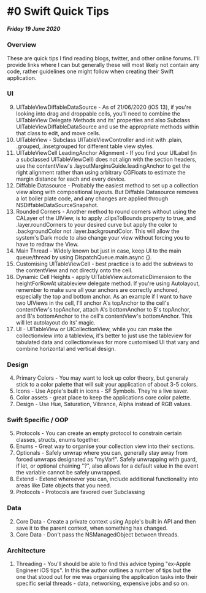# #0 Swift Quick Tips
##### Friday 19 June 2020

### Overview
These are quick tips I find reading blogs, twitter, and other online forums. I'll provide links where I can but generally these will most likely not contain any code, rather guidelines one might follow when creating their Swift application.

### UI
9. UITableViewDiffableDataSource - As of 21/06/2020 (iOS 13), if you're looking into drag and droppable cells, you'll need to combine the UITableView Delegate Methods and its' properties and also Subclass UITableViewDiffableDataSource and use the appropriate methods within that class to edit, and move cells.
8. UITableView - Subclass UITableViewController and init with .plain, .grouped, .insetgrouped for different table view styles.
7. UITableViewCell LeadingAnchor Alignment - If you find your UILabel (in a subclassed UITableViewCell) does not align with the section headers, use the contentView's .layoutMarginsGuide.leadingAnchor to get the right alignment rather than using arbitrary CGFloats to estimate the margin distance for each and every device.
6. Diffable Datasource - Probably the easiest method to set up a collection view along with compositional layouts. But Diffable Datasource removes a lot boiler plate code, and any changes are applied through NSDiffableDataSourceSnapshot.
5. Rounded Corners - Another method to round corners without using the CALayer of the UIView, is to apply .clipsToBounds property to true, and .layer.roundCorners to your desired curve but apply the color to .backgroundColor not .layer.backgroundColor. This will allow the system's Dark mode to also change your view without forcing you to have to redraw the View.
4. Main Thread - Widely known but just in case, keep UI to the main queue/thread by using DispatchQueue.main.async {}.
3. Customising UITableViewCell - best practice is to add the subviews to the contentView and not directly onto the cell.
2. Dynamic Cell Heights - apply UITableView.automaticDimension to the heightForRowAt uitableview delegate method. If you're using Autolayout, remember to make sure all your anchors are correctly anchored, especially the top and bottom anchor. As an example if I want to have two UIViews in the cell, I'll anchor A's topAnchor to the cell's contentView's topAnchor, attach A's bottomAnchor to B's topAnchor, and B's bottomAnchor to the cell's contentView's bottomAnchor. This will let autolayout do its' magic.
1. UI - UITableView or UICollectionView, while you can make the collectionview into a tableview, it's better to just use the tableview for tabulated data and collectionviews for more customised UI that vary and combine  horizontal and vertical design.

### Design
4. Primary Colors - You may want to look up color theory, but generaly stick to a color palette that will suit your application of about 3-5 colors.
3. Icons - Use Apple's built in icons - SF Symbols. They're a live saver.
2. Color assets - great place to keep the applications core color palette.
1. Design - Use Hue, Saturation, Vibrance, Alpha instead of RGB values.

### Swift Specific / OOP
5. Protocols - You can create an empty protocol to constrain certain classes, structs, enums together.
4. Enums - Great way to organise your collection view into their sections.
3. Optionals - Safely unwrap where you can, generally stay away from forced unwraps designated as "myVar!". Safely unwrapping with guard, if let, or optional chaining "?", also allows for a default value in the event the variable cannot be safely unwrapped.
2. Extend - Extend whereever you can, include additional functionality into areas like Date objects that you need.
1. Protocols - Protocols are favored over Subclassing

### Data
2. Core Data - Create a private context using Apple's built in API and then save it to the parent context, when something has changed.
1. Core Data - Don't pass the NSManagedObject between threads.

### Architecture
1. Threading - You'll should be able to find this advice typing "ex-Apple Engineer iOS tips". In this the author outlines a number of tips but the one that stood out for me was organising the application tasks into their specific serial threads - data, networking, expensive jobs and so on.
